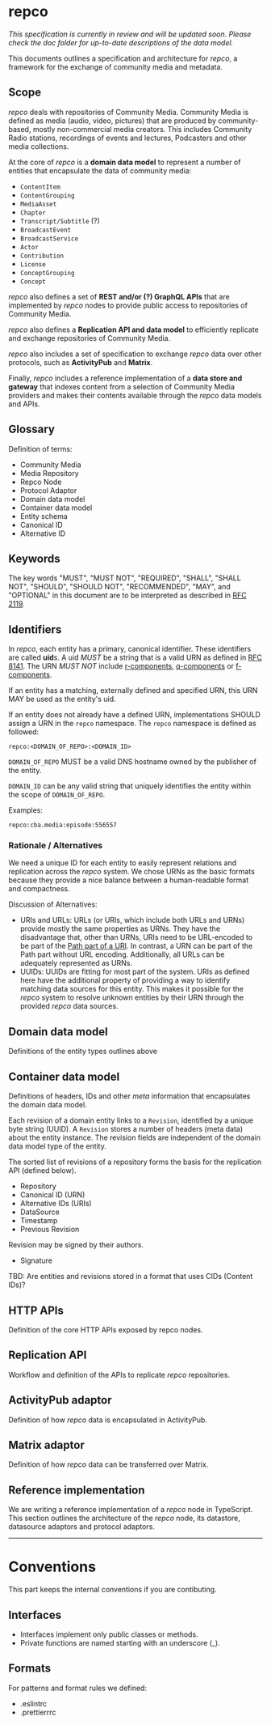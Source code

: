 # repco

_This specification is currently in review and will be updated soon. Please check the doc folder for up-to-date descriptions of the data model._

This documents outlines a specification and architecture for _repco_, a framework for the exchange of community media and metadata.

## Scope

_repco_ deals with repositories of Community Media. Community Media is defined as media (audio, video, pictures) that are produced by community-based, mostly non-commercial media creators. This includes Community Radio stations, recordings of events and lectures, Podcasters and other media collections.

At the core of _repco_ is a **domain data model** to represent a number of entities that encapsulate the data of community media:

- `ContentItem`
- `ContentGrouping`
- `MediaAsset`
- `Chapter`
- `Transcript/Subtitle` (?)
- `BroadcastEvent`
- `BroadcastService`
- `Actor`
- `Contribution`
- `License`
- `ConceptGrouping`
- `Concept`

_repco_ also defines a set of **REST and/or (?) GraphQL APIs** that are implemented by _repco_ nodes to provide public access to repositories of Community Media.

_repco_ also defines a **Replication API and data model** to efficiently replicate and exchange repositories of Community Media.

_repco_ also includes a set of specification to exchange _repco_ data over other protocols, such as **ActivityPub** and **Matrix**.

Finally, _repco_ includes a reference implementation of a **data store and gateway** that indexes content from a selection of Community Media providers and makes their contents available through the _repco_ data models and APIs.

## Glossary

Definition of terms:

- Community Media
- Media Repository
- Repco Node
- Protocol Adaptor
- Domain data model
- Container data model
- Entity schema
- Canonical ID
- Alternative ID

## Keywords

The key words "MUST", "MUST NOT", "REQUIRED", "SHALL", "SHALL NOT", "SHOULD", "SHOULD NOT", "RECOMMENDED", "MAY", and "OPTIONAL" in this document are to be interpreted as described in [RFC 2119](https://datatracker.ietf.org/doc/html/rfc2119).

## Identifiers

In _repco_, each entity has a primary, canonical identifier. These identifiers are called **uid**s. A uid _MUST_ be a string that is a valid URN as defined in [RFC 8141](https://datatracker.ietf.org/doc/html/rfc8141). The URN _MUST NOT_ include [r-components](https://datatracker.ietf.org/doc/html/rfc8141#section-2.3.1), [q-components](https://datatracker.ietf.org/doc/html/rfc8141#section-2.3.2) or [f-components](https://datatracker.ietf.org/doc/html/rfc8141#section-2.3.3).

If an entity has a matching, externally defined and specified URN, this URN MAY be used as the entity's uid.

If an entity does not already have a defined URN, implementations SHOULD assign a URN in the `repco` namespace. The `repco` namespace is defined as followed:

`repco:<DOMAIN_OF_REPO>:<DOMAIN_ID>`

`DOMAIN_OF_REPO` MUST be a valid DNS hostname owned by the publisher of the entity.

`DOMAIN_ID` can be any valid string that uniquely identifies the entity within the scope of `DOMAIN_OF_REPO`.

Examples:

`repco:cba.media:episode:556557`

### Rationale / Alternatives

We need a unique ID for each entity to easily represent relations and replication across the _repco_ system. We chose URNs as the basic formats because they provide a nice balance between a human-readable format and compactness.

Discussion of Alternatives:

- URIs and URLs: URLs (or URIs, which include both URLs and URNs) provide mostly the same properties as URNs. They have the disadvantage that, other than URNs, URIs need to be URL-encoded to be part of the [Path part of a URI](https://datatracker.ietf.org/doc/html/rfc3986#section-3.3). In contrast, a URN can be part of the Path part without URL encoding. Additionally, all URLs can be adequately represented as URNs.
- UUIDs: UUIDs are fitting for most part of the system. URIs as defined here have the additional property of providing a way to identify matching data sources for this entity. This makes it possible for the _repco_ system to resolve unknown entities by their URN through the provided _repco_ data sources.

## Domain data model

Definitions of the entity types outlines above

## Container data model

Definitions of headers, IDs and other _meta_ information that encapsulates the domain data model.

Each revision of a domain entity links to a `Revision`, identified by a unique byte string (UUID). A `Revision` stores a number of headers (meta data) about the entity instance. The revision fields are independent of the domain data model type of the entity.

The sorted list of revisions of a repository forms the basis for the replication API (defined below).

- Repository
- Canonical ID (URN)
- Alternative IDs (URIs)
- DataSource
- Timestamp
- Previous Revision

Revision may be signed by their authors.

- Signature

TBD: Are entities and revisions stored in a format that uses CIDs (Content IDs)?

## HTTP APIs

Definition of the core HTTP APIs exposed by repco nodes.

## Replication API

Workflow and definition of the APIs to replicate _repco_ repositories.

## ActivityPub adaptor

Definition of how _repco_ data is encapsulated in ActivityPub.

## Matrix adaptor

Definition of how _repco_ data can be transferred over Matrix.

## Reference implementation

We are writing a reference implementation of a _repco_ node in TypeScript. This section outlines the architecture of the _repco_ node, its datastore, datasource adaptors and protocol adaptors.

---

# Conventions

This part keeps the internal conventions if you are contibuting.

## Interfaces

- Interfaces implement only public classes or methods.
- Private functions are named starting with an underscore (\_).

## Formats

For patterns and format rules we defined:

- .eslintrc
- .prettierrrc
